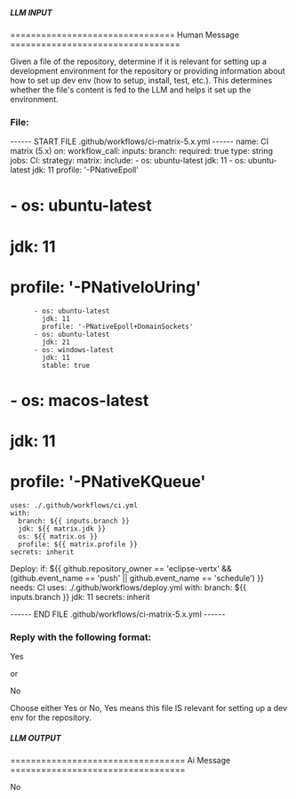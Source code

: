 ##### LLM INPUT #####
================================ Human Message =================================

Given a file of the repository, determine if it is relevant for setting up a development environment for the repository or providing information about how to set up dev env (how to setup, install, test, etc.). This determines whether the file's content is fed to the LLM and helps it set up the environment.

### File:
------ START FILE .github/workflows/ci-matrix-5.x.yml ------
name: CI matrix (5.x)
on:
  workflow_call:
    inputs:
      branch:
        required: true
        type: string
jobs:
  CI:
    strategy:
      matrix:
        include:
          - os: ubuntu-latest
            jdk: 11
          - os: ubuntu-latest
            jdk: 11
            profile: '-PNativeEpoll'
#          - os: ubuntu-latest
#            jdk: 11
#            profile: '-PNativeIoUring'
          - os: ubuntu-latest
            jdk: 11
            profile: '-PNativeEpoll+DomainSockets'
          - os: ubuntu-latest
            jdk: 21
          - os: windows-latest
            jdk: 11
            stable: true
#          - os: macos-latest
#            jdk: 11
#            profile: '-PNativeKQueue'
    uses: ./.github/workflows/ci.yml
    with:
      branch: ${{ inputs.branch }}
      jdk: ${{ matrix.jdk }}
      os: ${{ matrix.os }}
      profile: ${{ matrix.profile }}
    secrets: inherit
  Deploy:
    if: ${{ github.repository_owner == 'eclipse-vertx' && (github.event_name == 'push' || github.event_name == 'schedule') }}
    needs: CI
    uses: ./.github/workflows/deploy.yml
    with:
      branch: ${{ inputs.branch }}
      jdk: 11
    secrets: inherit

------ END FILE .github/workflows/ci-matrix-5.x.yml ------

### Reply with the following format:

<rel>Yes</rel>

or

<rel>No</rel>

Choose either Yes or No, Yes means this file IS relevant for setting up a dev env for the repository.

##### LLM OUTPUT #####
================================== Ai Message ==================================

<rel>No</rel>